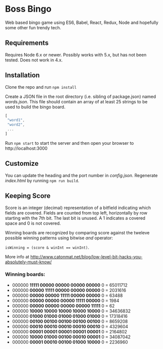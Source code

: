 # Boss Bingo
Web based bingo game using ES6, Babel, React, Redux, Node and hopefully some other fun trendy tech.

## Requirements

Requires Node 6.x or newer. Possibly works with 5.x, but has not been tested. Does not work in 4.x.

## Installation

Clone the repo and run `npm install`

Create a JSON file in the root directory (i.e. sibling of package.json) named *words.json*. This file should contain an array of at least 25 strings to be used to build the bingo board.
```javascript
[
 "word1",
 "word2",
 ...
]
```
Run `npm start` to start the server and then open your browser to http://localhost:3000

## Customize
You can update the heading and the port number in *config.json*. Regenerate *index.html* by running `npm run build`.

## Keeping Score

Score is an integer (decimal) representation of a bitfield indicating which fields are covered. Fields are counted from top left, horizontally by row starting with the 7th bit. The last bit is unused. A 1 indicates a covered space and 0 is not covered.
 
Winning boards are recognized by comparing score against the tweleve possible winning patterns using bitwise *and* operator:

`isWinning = (score & winInt == winInt)`.

More info at http://www.catonmat.net/blog/low-level-bit-hacks-you-absolutely-must-know/

### Winning boards:
* 000000 **11111 00000 00000 00000 00000** 0 = 65011712
* 000000 **00000 11111 00000 00000 00000** 0 = 2031616
* 000000 **00000 00000 11111 00000 00000** 0 = 63488
* 000000 **00000 00000 00000 11111 00000** 0 = 1984
* 000000 **00000 00000 00000 00000 11111** 0 = 62
* 000000 **10000 10000 10000 10000 10000** 0 = 34636832
* 000000 **01000 01000 01000 01000 01000** 0 = 17318416
* 000000 **00100 00100 00100 00100 00100** 0 = 8659208
* 000000 **00010 00010 00010 00010 00010** 0 = 4329604
* 000000 **00001 00001 00001 00001 00001** 0 = 2164802
* 000000 **10000 01000 00100 00010 00001** 0 = 34087042
* 000000 **00001 00010 00100 01000 10000** 0 = 2236960
